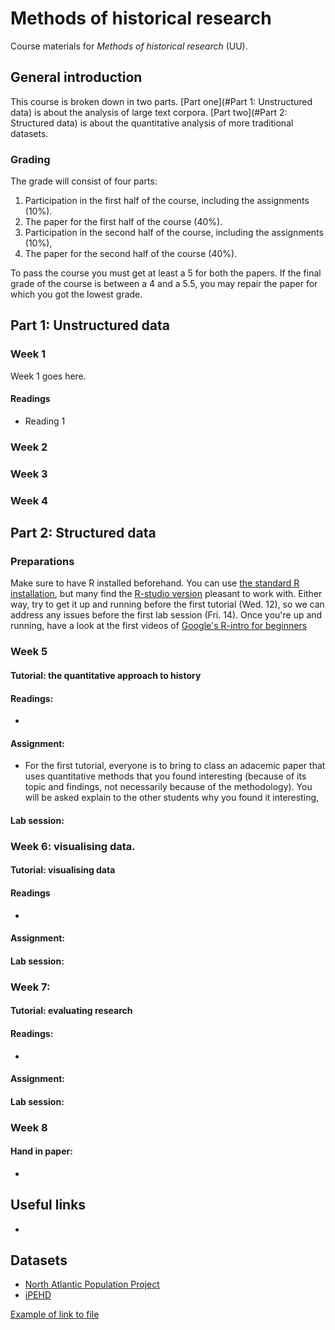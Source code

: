 # Methods of historical research
Course materials for _Methods of historical research_ (UU).

## General introduction

This course is broken down in two parts. [Part one](#Part 1: Unstructured data) is about the analysis of large text corpora. [Part two](#Part 2: Structured data) is about the quantitative analysis of more traditional datasets.

### Grading
The grade will consist of four parts:

1. Participation in the first half of the course, including the assignments (10%).
2. The paper for the first half of the course (40%).
3. Participation in the second half of the course, including the assignments (10%),
4. The paper for the second half of the course (40%).

To pass the course you must get at least a 5 for both the papers. If the final grade of the course is between a 4 and a 5.5, you may repair the paper for which you got the lowest grade.

## Part 1: Unstructured data

### Week 1
Week 1 goes here.

#### Readings
* Reading 1

### Week 2

### Week 3

### Week 4

## Part 2: Structured data

### Preparations
Make sure to have R installed beforehand. You can use [the standard R installation](https://www.r-project.org), but many find the [R-studio version](https://www.rstudio.com) pleasant to work with. Either way, try to get it up and running before the first tutorial (Wed. 12), so we can address any issues before the first lab session (Fri. 14). Once you're up and running, have a look at the first videos of [Google's R-intro for beginners](http://www.youtube.com/playlist?list=PLOU2XLYxmsIK9qQfztXeybpHvru-TrqAP)

### Week 5
#### Tutorial: the quantitative approach to history
#### Readings:
* 
#### Assignment:
* For the first tutorial, everyone is to bring to class an adacemic paper that uses quantitative methods that you found interesting (because of its topic and findings, not necessarily because of the methodology). You will be asked explain to the other students why you found it interesting, 
#### Lab session:

### Week 6: visualising data.
#### Tutorial: visualising data
#### Readings
* 
#### Assignment:
#### Lab session:


### Week 7:
#### Tutorial: evaluating research
#### Readings:
* 
#### Assignment:
#### Lab session:

### Week 8
#### Hand in paper:
* 

## Useful links
* 

## Datasets
* [North Atlantic Population Project](https://www.nappdata.org)
* [iPEHD](https://www.cesifo-group.de/ifoHome/facts/iPEHD-Ifo-Prussian-Economic-History-Database.html)

[Example of link to file](data/allen_realwage_labourers.csv)
